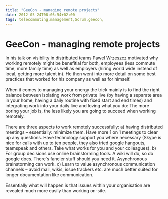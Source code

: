 ```yaml
---
title: "GeeCon - managing remote projects"
date: 2012-05-24T08:05:54+02:00
tags: telecommuting,management,Scrum,geecon,
---
```


# GeeCon - managing remote projects


In his talk on visibility in distributed teams Pawel Wrzeszcz motivated why working remotely might be benefitial for 
both, employees (less commute time, more family time) as well as employers (hiring world wide instead of local, getting 
more talent in). He then went into more detail on some best practices that worked for his company as well as for 
himself.<br><br>When it comes to managing your energy the trick mainly is to find the right balance between isolating 
work from private live (by having a separate area in your home, having a daily routine with fixed start and end times) 
and integrating work into your daily live and loving what you do: The more boring your job is, the less likely you are 
going to succeed when working remotely.<br><br>There are three aspects to work remotely successfully: a) having 
distributed meetings – essentially: minimize them. Have more 1 on 1 meetings to clear up any questions. Have technology 
support you where necessary (Skype is nice for calls with up to ten people, they also tried google hangouts, teamspeak 
and others. Take what works for you and your colleagues). b) For group decisions use online brainstorming tools. A wiki 
will do, so do google docs. There's fancier stuff should you need it. Asynchronous brainstorming can work. c) Learn to 
value asynchronous communication channels – avoid mail, wikis, issue trackers etc. are much better suited for longer 
documentation like communication.<br><br>Essentially what will happen is that issues within your organisation are 
revealed much more easily than working on-site.<br>
